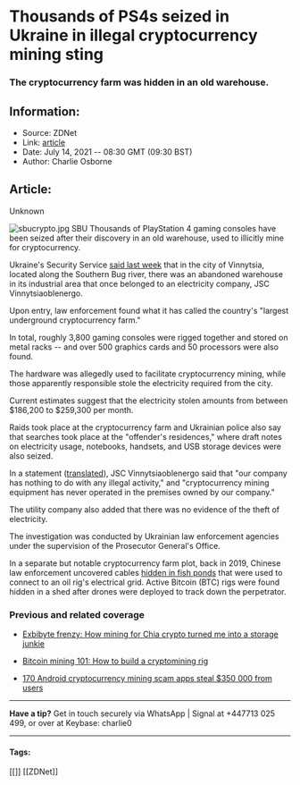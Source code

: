 # Thousands of PS4s seized in Ukraine in illegal cryptocurrency mining sting
### The cryptocurrency farm was hidden in an old warehouse.

## Information:
+ Source: ZDNet
+ Link: [article](https://www.zdnet.com/article/thousands-of-ps4s-seized-in-ukraine-in-illegal-cryptocurrency-mining-sting/)
+ Date: July 14, 2021 -- 08:30 GMT (09:30 BST)
+ Author: Charlie Osborne


## Article:
Unknown

![sbucrypto.jpg](https://www.zdnet.com/a/hub/i/r/2021/07/14/042be75a-50fa-4db4-a026-910dd21d8987/resize/1200xauto/12084496d2dfc0cc7bf2ba7d2897639c/sbucrypto.jpg)
 SBU
 Thousands of PlayStation 4 gaming consoles have been seized after their discovery in an old warehouse, used to illicitly mine for cryptocurrency.


Ukraine's Security Service [said last week](https://ssu.gov.ua/en/novyny/sbu-vykryla-naibilshu-kryptofermu-v-ukraini-maizhe-5-tys-kompiuteriv-mainyly-hroshi-na-vinnytsiaoblenerho) that in the city of Vinnytsia, located along the Southern Bug river, there was an abandoned warehouse in its industrial area that once belonged to an electricity company, JSC Vinnytsiaoblenergo.  

Upon entry, law enforcement found what it has called the country's "largest underground cryptocurrency farm." 

In total, roughly 3,800 gaming consoles were rigged together and stored on metal racks -- and over 500 graphics cards and 50 processors were also found.  

The hardware was allegedly used to facilitate cryptocurrency mining, while those apparently responsible stole the electricity required from the city.  

Current estimates suggest that the electricity stolen amounts from between $186,200 to $259,300 per month.  

Raids took place at the cryptocurrency farm and Ukrainian police also say that searches took place at the "offender's residences," where draft notes on electricity usage, notebooks, handsets, and USB storage devices were also seized.  






In a statement ([translated](https://voe.com.ua/media_centre/news/oficiyne-povidomlennya)), JSC Vinnytsiaoblenergo said that "our company has nothing to do with any illegal activity," and "cryptocurrency mining equipment has never operated in the premises owned by our company." 

The utility company also added that there was no evidence of the theft of electricity. 

The investigation was conducted by Ukrainian law enforcement agencies under the supervision of the Prosecutor General's Office.  

In a separate but notable cryptocurrency farm plot, back in 2019, Chinese law enforcement uncovered cables [hidden in fish ponds](https://www.zdnet.com/article/fish-ponds-provide-cover-for-stealing-oil-rig-power-in-cryptocurrency-mining-scheme/) that were used to connect to an oil rig's electrical grid. Active Bitcoin (BTC) rigs were found hidden in a shed after drones were deployed to track down the perpetrator.  

###  Previous and related coverage

* [Exbibyte frenzy: How mining for Chia crypto turned me into a storage junkie](https://www.zdnet.com/article/exbibyte-frenzy-how-mining-for-chia-crypto-turned-me-into-a-storage-junkie/)  

* [Bitcoin mining 101: How to build a cryptomining rig](https://www.zdnet.com/article/how-to-build-a-cryptomining-rig/)  

* [170 Android cryptocurrency mining scam apps steal $350 000 from users](https://www.zdnet.com/article/170-android-cryptocurrency-mining-scam-apps-have-stolen-350000-from-users/)  




---

**Have a tip?** Get in touch securely via WhatsApp | Signal at +447713 025 499, or over at Keybase: charlie0



---





#### Tags:
[[]] [[ZDNet]]
